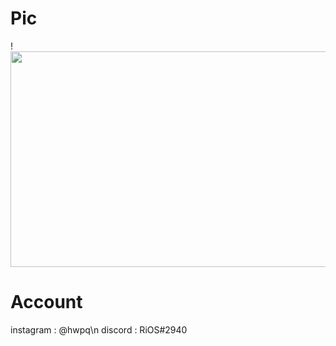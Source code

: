 
  # Pic
  !<img src="https://e.top4top.io/p_2208qdm141.gif" width="600" height="345" />
  # Account
  instagram : @hwpq\n
  discord : RiOS#2940

